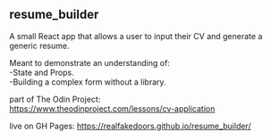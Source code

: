 ## resume_builder

A small React app that allows a user to input their CV and generate a generic resume.  

Meant to demonstrate an understanding of:  
-State and Props.  
-Building a complex form without a library.  

part of The Odin Project:  
https://www.theodinproject.com/lessons/cv-application  

live on GH Pages:
https://realfakedoors.github.io/resume_builder/